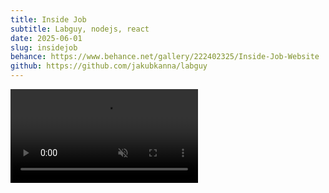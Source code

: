 ```yaml
---
title: Inside Job
subtitle: Labguy, nodejs, react
date: 2025-06-01
slug: insidejob
behance: https://www.behance.net/gallery/222402325/Inside-Job-Website
github: https://github.com/jakubkanna/labguy
---
```


<video muted controls playsinline src="https://github.com/jakubkanna/portfolio/raw/refs/heads/main/public/ijob/ijob_showcase-2025-hd.mp4"></video>
